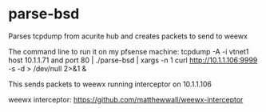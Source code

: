 # parse-bsd
Parses tcpdump from acurite hub and creates packets to send to weewx

The command line to run it on my pfsense machine:
tcpdump -A -i vtnet1 host 10.1.1.71 and port 80 | ./parse-bsd | xargs -n 1 curl http://10.1.1.106:9999 -s -d > /dev/null 2>&1 &

This sends packets to weewx running interceptor on 10.1.1.106

weewx interceptor:  https://github.com/matthewwall/weewx-interceptor


